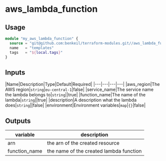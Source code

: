 # aws_lambda_function

## Usage

```terraform
module "my_aws_lambda_function" {
  source = "git@github.com:benkeil/terraform-modules.git//aws_lambda_function/"
  name   = "templates"
  tags   = "${local.tags}"
}
```

## Inputs

|Name|Description|Type|Default|Required|
|---|---|---|---|
|aws_region|The AWS region|`string`|`eu-central-1`|false|
|service_name|The service name the lambda belongs to|`string`||true|
|function_name|The name of the lambda|`string`||true|
|description|A description what the lambda does|`string`||false|
|environment|Environment variables|`map`|`{}`|false|

## Outputs

|variable|description|
|---|---|
|arn|the arn of the created resource|
|function_name|the name of the created lambda function|